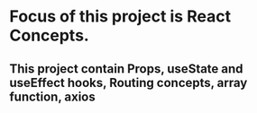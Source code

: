 # Focus of this project is React Concepts.

## This project contain Props, useState and useEffect hooks, Routing concepts, array function, axios

